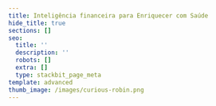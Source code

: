 ```yaml
---
title: Inteligência financeira para Enriquecer com Saúde
hide_title: true
sections: []
seo:
  title: ''
  description: ''
  robots: []
  extra: []
  type: stackbit_page_meta
template: advanced
thumb_image: /images/curious-robin.png
---
```

